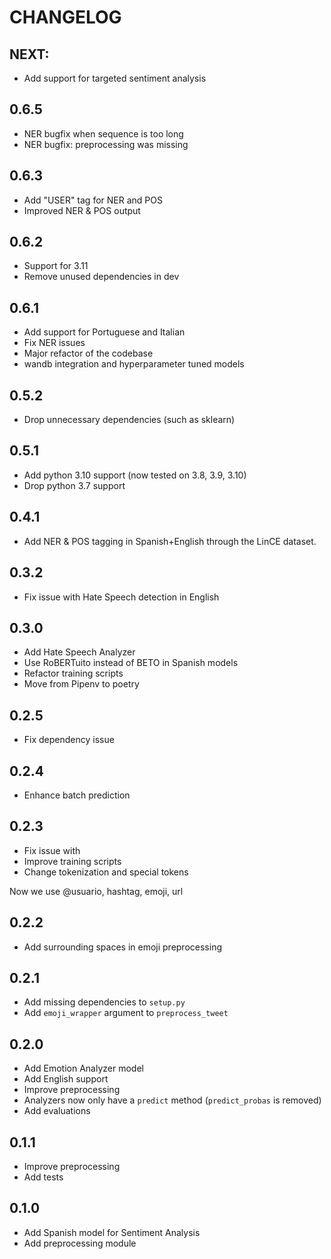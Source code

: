 # CHANGELOG

## NEXT:

- Add support for targeted sentiment analysis

## 0.6.5

- NER bugfix when sequence is too long
- NER bugfix: preprocessing was missing

## 0.6.3

- Add "USER" tag for NER and POS
- Improved NER & POS output


## 0.6.2

- Support for 3.11
- Remove unused dependencies in dev

## 0.6.1

- Add support for Portuguese and Italian
- Fix NER issues
- Major refactor of the codebase
- wandb integration and hyperparameter tuned models

## 0.5.2

- Drop unnecessary dependencies (such as sklearn)

## 0.5.1

- Add python 3.10 support (now tested on 3.8, 3.9, 3.10)
- Drop python 3.7 support

## 0.4.1

- Add NER & POS tagging in Spanish+English through the LinCE dataset.

## 0.3.2

- Fix issue with Hate Speech detection in English

## 0.3.0

- Add Hate Speech Analyzer
- Use RoBERTuito instead of BETO in Spanish models
- Refactor training scripts
- Move from Pipenv to poetry

## 0.2.5

- Fix dependency issue

## 0.2.4

- Enhance batch prediction

## 0.2.3

- Fix issue with
- Improve training scripts
- Change tokenization and special tokens

Now we use @usuario, hashtag, emoji, url

## 0.2.2

- Add surrounding spaces in emoji preprocessing

## 0.2.1

- Add missing dependencies to `setup.py`
- Add `emoji_wrapper` argument to `preprocess_tweet`

## 0.2.0

- Add Emotion Analyzer model
- Add English support
- Improve preprocessing
- Analyzers now only have a `predict` method (`predict_probas` is removed)
- Add evaluations

## 0.1.1

- Improve preprocessing
- Add tests

## 0.1.0

- Add Spanish model for Sentiment Analysis
- Add preprocessing module
